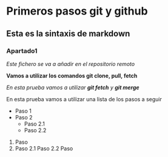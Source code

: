 # Primeros pasos git y github
## Esta es la sintaxis de markdown
### Apartado1

*Este fichero se va a añadir en el repositorio remoto*

**Vamos a utilizar los comandos git clone, pull, fetch**

*En esta prueba vamos a utilizar **git fetch** y **git merge***

En esta prueba vamos a utilizar una lista de los pasos a seguir

* Paso 1
* Paso 2
  * Paso 2.1
  * Paso 2.2

1. Paso
2. Paso
   2.1 Paso
   2.2 Paso
